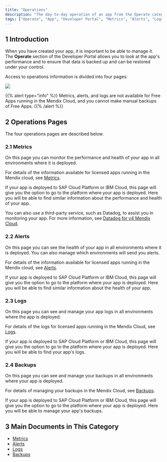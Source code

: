 ```yaml
---
title: "Operations"
description: "The day-to-day operation of an app from the Operate category of the Developer Portal. This is mainly useful for apps running in the Mendix Cloud."
tags: ["Operate", "App", "Developer Portal", "Metrics", "Alerts", "Logs", "Backups", "Mendix Cloud", "v3", "v4"]
---
```


## 1 Introduction

When you have created your app, it is important to be able to manage it. The **Operate** section of the Developer Portal allows you to look at the app's performance and to ensure that data is backed up and can be restored under your control.

Access to operations information is divided into four pages:

![](attachments/operate.png)

{{% alert type="info" %}}
Metrics, alerts, and logs are not available for Free Apps running in the Mendix Cloud, and you cannot make manual backups of Free Apps.
{{% /alert %}}

## 2 Operations Pages

The four operations pages are described below.

### 2.1 Metrics

On this page you can monitor the performance and health of your app in all environments where it is deployed.

For details of the information available for licensed apps running in the Mendix cloud, see [Metrics](metrics).

If your app is deployed to SAP Cloud Platform or IBM Cloud, this page will give you the option to go to the platform where your app is deployed. Here you will be able to find similar information about the performance and health of your app.

You can also use a third-party service, such as Datadog, to assist you in monitoring your app. For more information, see [Datadog for v4 Mendix Cloud](datadog-metrics).

### 2.2 Alerts

On this page you can see the health of your app in all environments where it is deployed. You can also manage which environments will send you alerts.

For details of the information available for licensed apps running in the Mendix cloud, see [Alerts](monitoring-application-health).

If your app is deployed to SAP Cloud Platform or IBM Cloud, this page will give you the option to go to the platform where your app is deployed. Here you will be able to find similar information about the health of your app.

### 2.3 Logs

On this page you can see and manage your app logs in all environments where the app is deployed.

For details of the logs for licensed apps running in the Mendix Cloud, see [Logs](logs).

If your app is deployed to SAP Cloud Platform or IBM Cloud, this page will give you the option to go to the platform where your app is deployed. Here you will be able to find your app's logs.

### 2.4 Backups

On this page you can see and manage your backups in all environments where your app is deployed.

For details of managing your backups in the Mendix Cloud, see [Backups](backups).

If your app is deployed to SAP Cloud Platform or IBM Cloud, this page will give you the option to go to the platform where your app is deployed. Here you will be able to manage your app's backups.

## 3 Main Documents in This Category

* [Metrics](metrics)
* [Alerts](monitoring-application-health)
* [Logs](logs)
* [Backups](backups)
